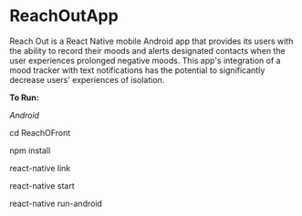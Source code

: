 
# ReachOutApp
Reach Out is a React Native mobile Android app that provides its users with the ability to record their moods and alerts designated contacts when the user experiences prolonged negative moods. This app's integration of a mood tracker with text notifications has the potential to significantly decrease users' experiences of isolation.

**To Run:**

_Android_

cd ReachOFront

npm install

react-native link

react-native start

react-native run-android
